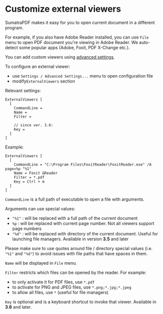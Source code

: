 # Customize external viewers

SumatraPDF makes it easy for you to open current document in a different program.

For example, if you also have Adobe Reader installed, you can use `File` menu to open PDF document you're viewing in Adobe Reader. We auto-detect some popular apps (Adobe, Foxit, PDF X-Change etc.).

You can add custom viewers using [advanced settings](https://www.sumatrapdfreader.org/settings/settings.html).

To configure an external viewer:

- use `Settings / Advanced Settings...` menu to open configuration file
- modify`ExternalViewers` section

Relevant settings:

```
ExternalViewers [
  [
    CommandLine =
    Name =
    Filter =

    // since ver. 3.6:
    Key = 
  ]
]
```

Example:

```
ExternalViewers [
  [
    CommandLine = "C:\Program Files\FoxitReader\FoxitReader.exe" /A page=%p "%1"
    Name = Foxit &Reader
    Filter = *.pdf
    Key = Ctrl + m
  ]
]
```

`CommandLine` is a full path of executable to open a file with arguments.

Arguments can use special values:

- `"%1"` : will be replaced with a full path of the current document
- `%p` : will be replaced with current page number. Not all viewers support page numbers
- `"%d"` : will be replaced with directory of the current document. Useful for launching file managers. Available in version **3.5** and later

Please make sure to use quotes around file / directory special values (i.e. `"%1"` and `"%d"`) to avoid issues with file paths that have spaces in them.

`Name` will be displayed in `File` menu.

`Filter` restricts which files can be opened by the reader. For example:

- to only activate it for PDF files, use `*.pdf`
- to activate for PNG and JPEG files, use `*.png;*.jpg;*.jpeg`
- to allow all files, use `*` (useful for file managers)

`Key` is optional and is a keyboard shortcut to invoke that viewer. Available in **3.6** and later.
